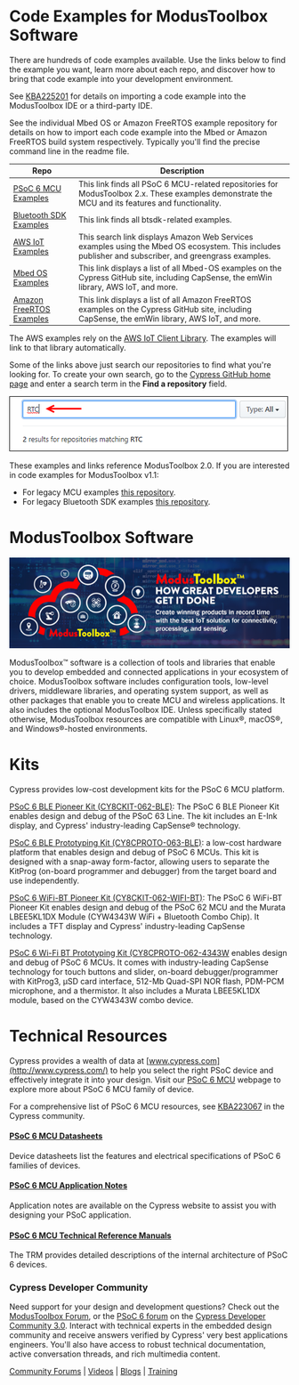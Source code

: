 # Code Examples for ModusToolbox Software

There are hundreds of code examples available. Use the links below to find the example you want, learn more about each repo, and discover how to bring that code example into your development environment.

See [KBA225201](https://community.cypress.com/docs/DOC-15968) for details on importing a code example into the ModusToolbox IDE or a third-party IDE.

See the individual Mbed OS or Amazon FreeRTOS example repository for details on how to import each code example into the Mbed or Amazon FreeRTOS build system respectively. Typically you'll find the precise command line in the readme file. 

| Repo | Description |
| ----- | ----- |
|[PSoC 6 MCU Examples](https://github.com/cypresssemiconductorco?q=mtb-example-psoc6%20NOT%20Deprecated) | This link finds all PSoC 6 MCU-related repositories for ModusToolbox 2.x. These examples demonstrate the MCU and its features and functionality. |
|[Bluetooth SDK Examples](https://github.com/cypresssemiconductorco?q=mtb-example-btsdk%20NOT%20Deprecated)| This link finds all btsdk-related examples. |
|[AWS IoT Examples](https://github.com/cypresssemiconductorco?q=mbed-os-example-aws%20NOT%20deprecated)| This search link displays Amazon Web Services examples using the Mbed OS ecosystem. This includes publisher and subscriber, and greengrass examples. |
| [Mbed OS Examples](https://github.com/cypresssemiconductorco?q=mbed-os-example%20NOT%20Deprecated) |This link displays a list of all Mbed-OS examples on the Cypress GitHub site, including CapSense, the emWin library, AWS IoT, and more.|
| [Amazon FreeRTOS Examples](https://github.com/cypresssemiconductorco?q=afr-example%20NOT%20Deprecated) |This link displays a list of all Amazon FreeRTOS examples on the Cypress GitHub site, including CapSense, the emWin library, AWS IoT, and more.|

The AWS examples rely on the [AWS IoT Client Library](https://github.com/cypresssemiconductorco/aws-iot). The examples will link to that library automatically.

Some of the links above just search our repositories to find what you're looking for. To create your own search, go to the [Cypress GitHub home page](https://github.com/cypresssemiconductorco) and enter a search term in the **Find a repository** field.

![search](Images/search.png)

These examples and links reference ModusToolbox 2.0. If you are interested in code examples for ModusToolbox v1.1:

- For legacy MCU examples [this repository](https://github.com/cypresssemiconductorco/Code-Examples-for-the-ModusToolbox-PSoC-6-SDK).
- For legacy Bluetooth SDK examples [this repository](https://github.com/cypresssemiconductorco/Code-Examples-BT-SDK-for-ModusToolbox). 

# ModusToolbox Software
![](Images/MTbanner.png)

ModusToolbox™ software is a collection of tools and libraries that enable you to develop embedded and connected applications in your ecosystem of choice. ModusToolbox software includes configuration tools, low-level drivers, middleware libraries, and operating system support, as well as other packages that enable you to create MCU and wireless applications. It also includes the optional ModusToolbox IDE. Unless specifically stated otherwise, ModusToolbox resources are compatible with Linux®, macOS®, and Windows®-hosted environments.

# Kits
Cypress provides low-cost development kits for the PSoC 6 MCU platform.

[PSoC 6 BLE Pioneer Kit (CY8CKIT-062-BLE)](http://www.cypress.com/cy8ckit-062-ble): The PSoC 6 BLE Pioneer Kit  enables design and debug of the PSoC 63 Line. The kit includes an E-Ink display, and Cypress' industry-leading CapSense® technology.

[PSoC 6 BLE Prototyping Kit (CY8CPROTO-063-BLE)](https://www.cypress.com/documentation/development-kitsboards/psoc-6-ble-prototyping-kit-cy8cproto-063-ble): a low-cost hardware platform that enables design and debug of PSoC 6 MCUs. This kit is designed with a snap-away form-factor, allowing users to separate the KitProg (on-board programmer and debugger) from the target board and use independently.

[PSoC 6 WiFi-BT Pioneer Kit (CY8CKIT-062-WIFI-BT)](http://www.cypress.com/CY8CKIT-062-WiFi-BT): The PSoC 6 WiFi-BT Pioneer Kit enables design and debug of the PSoC 62 MCU and the Murata LBEE5KL1DX Module (CYW4343W WiFi + Bluetooth Combo Chip). It includes a TFT display and Cypress' industry-leading CapSense technology.

[PSoC 6 Wi-Fi BT Prototyping Kit (CY8CPROTO-062-4343W](http://www.cypress.com/cy8cproto-062-4343w) enables design and debug of PSoC 6 MCUs. It comes with industry-leading CapSense technology for touch buttons and slider, on-board debugger/programmer with KitProg3, μSD card interface, 512-Mb Quad-SPI NOR flash, PDM-PCM microphone, and a thermistor. It also includes a Murata LBEE5KL1DX module, based on the CYW4343W combo device.

# Technical Resources

Cypress provides a wealth of data at [www.cypress.com](http://www.cypress.com/) to help you select the right PSoC device and effectively integrate it into your design. Visit our [PSoC 6 MCU](http://www.cypress.com/psoc6) webpage to explore more about PSoC 6 MCU family of device.

For a comprehensive list of PSoC 6 MCU resources, see [KBA223067](https://community.cypress.com/docs/DOC-14644) in the Cypress community.

#### [PSoC 6 MCU Datasheets](http://www.cypress.com/psoc6ds)
Device datasheets list the features and electrical specifications of PSoC 6 families of devices.

#### [PSoC 6 MCU Application Notes](http://www.cypress.com/psoc6an)
Application notes are available on the Cypress website to assist you with designing your PSoC application.

#### [PSoC 6 MCU Technical Reference Manuals](http://www.cypress.com/psoc6trm)
The TRM provides detailed descriptions of the internal architecture of PSoC 6 devices.

### Cypress Developer Community ##

Need support for your design and development questions? Check out the [ModusToolbox Forum](https://community.cypress.com/community/modustoolbox/overview), or the [PSoC 6 forum](https://community.cypress.com/community/psoc-6) on the [Cypress Developer Community 3.0](https://community.cypress.com/welcome). Interact with technical experts in the embedded design community and receive answers verified by Cypress' very best applications engineers. You'll also have access to robust technical documentation, active conversation threads, and rich multimedia content.

[Community Forums](https://community.cypress.com/welcome) | [Videos](http://www.cypress.com/video-library) | [Blogs](http://www.cypress.com/blog) | [Training](http://www.cypress.com/training)
